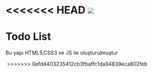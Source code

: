 <<<<<<< HEAD
<img src="Todo List - Google Chrome 2023-04-13 14-09-11.mp4">
=======
<h1>Todo List</h1>
<p>Bu yapı HTML5,CSS3 ve JS ile oluşturulmuştur</p>
<img src="Todo List.mp4" alt="">
>>>>>>> 0efd4403235412cb3fbaffc1da94839eca802feb
